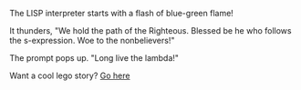 The LISP interpreter starts with a flash of blue-green flame!

It thunders, "We hold the path of the Righteous. Blessed be he who follows the s-expression.  Woe to the nonbelievers!"

The prompt pops up.
"Long live the lambda!"




Want a cool lego story? [Go here](../lego/lego.md)
